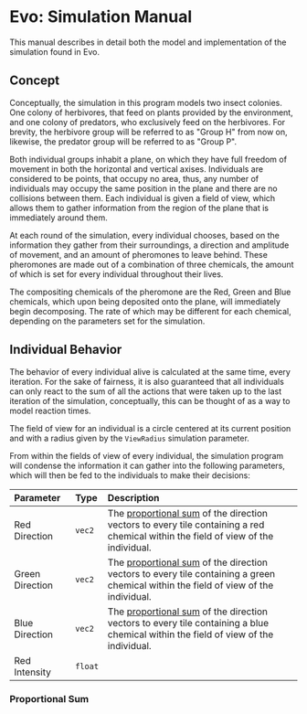# Evo: Simulation Manual
This manual describes in detail both the model and implementation of the 
simulation found in Evo.

## Concept
Conceptually, the simulation in this program models two insect colonies. One
colony of herbivores, that feed on plants provided by the environment, and
one colony of predators, who exclusively feed on the herbivores. For brevity, 
the herbivore group will be referred to as "Group H" from now on, likewise,
the predator group will be referred to as "Group P".

Both individual groups inhabit a plane, on which they have full freedom of 
movement in both the horizontal and vertical axises. Individuals are considered
to be points, that occupy no area, thus, any number of individuals may occupy 
the same position in the plane and there are no collisions between them. Each 
individual is given a field of view, which allows them to gather information
from the region of the plane that is immediately around them.

At each round of the simulation, every individual chooses, based on the 
information they gather from their surroundings, a direction and amplitude of 
movement, and an amount of pheromones to leave behind. These pheromones are made 
out of a combination of three chemicals, the amount of which is set for every
individual throughout their lives.

The compositing chemicals of the pheromone are the Red, Green and Blue 
chemicals, which upon being deposited onto the plane, will immediately begin
decomposing. The rate of which may be different for each chemical, depending
on the parameters set for the simulation.

## Individual Behavior
The behavior of every individual alive is calculated at the same time, every
iteration. For the sake of fairness, it is also guaranteed that all individuals
can only react to the sum of all the actions that were taken up to the last 
iteration of the simulation, conceptually, this can be thought of as a way to
model reaction times.

The field of view for an individual is a circle centered at its current 
position and with a radius given by the `ViewRadius` simulation parameter.

From within the fields of view of every individual, the simulation program will
condense the information it can gather into the following parameters, which 
will then be fed to the individuals to make their decisions:

| Parameter | Type | Description |
| :-------- | :--- | :---------- |
| Red Direction    | `vec2`  | The [proportional sum][1] of the direction vectors to every tile containing a red   chemical within the field of view of the individual. |
| Green Direction  | `vec2`  | The [proportional sum][1] of the direction vectors to every tile containing a green chemical within the field of view of the individual. |
| Blue Direction   | `vec2`  | The [proportional sum][1] of the direction vectors to every tile containing a blue  chemical within the field of view of the individual. |
| Red Intensity    | `float` | 

[1]: #proportional-sum

### Proportional Sum


